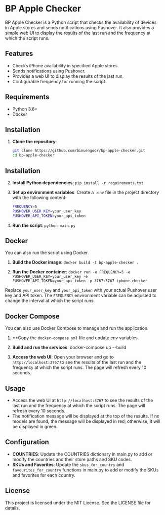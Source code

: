 # BP Apple Checker

BP Apple Checker is a Python script that checks the availability of devices in Apple stores and sends notifications using Pushover. It also provides a simple web UI to display the results of the last run and the frequency at which the script runs.

## Features

- Checks iPhone availability in specified Apple stores.
- Sends notifications using Pushover.
- Provides a web UI to display the results of the last run.
- Configurable frequency for running the script.

## Requirements

- Python 3.6+
- Docker

## Installation

1. **Clone the repository**:
   ```sh
   git clone https://github.com/binuengoor/bp-apple-checker.git
   cd bp-apple-checker
   ```
## Installation

2. **Install Python dependencies**:
   `pip install -r requirements.txt`

3. **Set up environment variables**:
   Create a `.env` file in the project directory with the following content:
   ```sh
   FREQUENCY=5
   PUSHOVER_USER_KEY=your_user_key
   PUSHOVER_API_TOKEN=your_api_token
   ```

4. **Run the script**:
   `python main.py`

## Docker

You can also run the script using Docker.

1. **Build the Docker image**:
   `docker build -t bp-apple-checker .`

2. **Run the Docker container**:
   `docker run -e FREQUENCY=5 -e PUSHOVER_USER_KEY=your_user_key -e PUSHOVER_API_TOKEN=your_api_token -p 3767:3767 iphone-checker`

Replace `your_user_key` and `your_api_token` with your actual Pushover user key and API token. The `FREQUENCY` environment variable can be adjusted to change the interval at which the script runs.

## Docker Compose

You can also use Docker Compose to manage and run the application.

1. **Copy the `docker-compose.yml` file and update env variables.

2. **Build and run the services**:
   docker-compose up --build

3. **Access the web UI**:
   Open your browser and go to `http://localhost:3767` to see the results of the last run and the frequency at which the script runs. The page will refresh every 10 seconds.

## Usage

- Access the web UI at `http://localhost:3767` to see the results of the last run and the frequency at which the script runs. The page will refresh every 10 seconds.
- The notification message will be displayed at the top of the results. If no models are found, the message will be displayed in red; otherwise, it will be displayed in green.

## Configuration

- **COUNTRIES**: Update the COUNTRIES dictionary in main.py to add or modify the countries and their store paths and SKU codes.
- **SKUs and Favorites**: Update the `skus_for_country` and `favourites_for_country` functions in main.py to add or modify the SKUs and favorites for each country.


## License

This project is licensed under the MIT License. See the LICENSE file for details.

